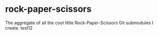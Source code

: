 # rock-paper-scissors
The aggregate of all the cool little Rock-Paper-Scissors Git submodules I create.
test12
